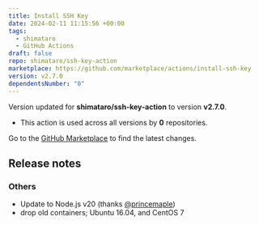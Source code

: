 ```yaml
---
title: Install SSH Key
date: 2024-02-11 11:15:56 +00:00
tags:
  - shimataro
  - GitHub Actions
draft: false
repo: shimataro/ssh-key-action
marketplace: https://github.com/marketplace/actions/install-ssh-key
version: v2.7.0
dependentsNumber: "0"
---
```



Version updated for **shimataro/ssh-key-action** to version **v2.7.0**.
- This action is used across all versions by **0** repositories.

Go to the [GitHub Marketplace](https://github.com/marketplace/actions/install-ssh-key) to find the latest changes.

## Release notes

### Others

* Update to Node.js v20 (thanks [@princemaple](https://github.com/princemaple))
* drop old containers; Ubuntu 16.04, and CentOS 7
